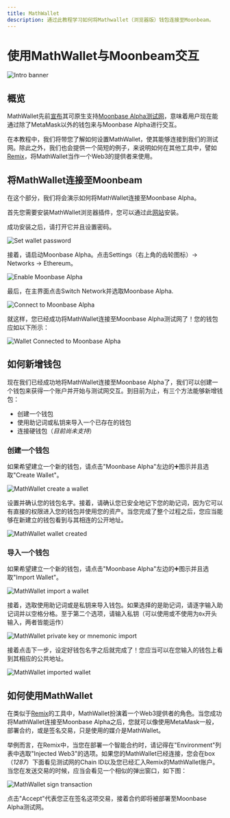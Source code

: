 ```yaml
---
title: MathWallet
description: 通过此教程学习如何将Mathwallet（浏览器版）钱包连接至Moonbeam。
---
```


# 使用MathWallet与Moonbeam交互

![Intro banner](/images/mathwallet/mathwallet-banner.png)

## 概览

MathWallet先前[宣布](https://mathwallet.org/moonbeam-wallet/en/)其可原生支持[Moonbase Alpha测试网](/networks/testnet/)，意味着用户现在能通过除了MetaMask以外的钱包来与Moonbase Alpha进行交互。

在本教程中，我们将带您了解如何设置MathWallet，使其能够连接到我们的测试网。除此之外，我们也会提供一个简短的例子，来说明如何在其他工具中，譬如[Remix](/integrations/remix/)，将MathWallet当作一个Web3的提供者来使用。

## 将MathWallet连接至Moonbeam

在这个部分，我们将会演示如何将MathWallet连接至Moonbase Alpha。

首先您需要安装MathWallet浏览器插件，您可以通过此[网站](https://mathwallet.org/en-us/)安装。

成功安装之后，请打开它并且设置密码。

![Set wallet password](/images/mathwallet/mathwallet-images-1.png)

接着，请启动Moonbase Alpha。点击Settings（右上角的齿轮图标）-> Networks -> Ethereum。

![Enable Moonbase Alpha](/images/mathwallet/mathwallet-images-2.png)

最后，在主界面点击Switch Network并选取Moonbase Alpha.

![Connect to Moonbase Alpha](/images/mathwallet/mathwallet-images-3.png)

就这样，您已经成功将MathWallet连接至Moonbase Alpha测试网了！您的钱包应如以下所示：

![Wallet Connected to Moonbase Alpha](/images/mathwallet/mathwallet-images-4.png)

## 如何新增钱包

现在我们已经成功地将MathWallet连接至Moonbase Alpha了，我们可以创建一个钱包来获得一个账户并开始与测试网交互。到目前为止，有三个方法能够新增钱包：

 - 创建一个钱包
 - 使用助记词或私钥来导入一个已存在的钱包
- 连接硬钱包（_目前尚未支持_）

### 创建一个钱包

如果希望建立一个新的钱包，请点击"Moonbase Alpha"左边的:heavy_plus_sign:图示并且选取"Create Wallet"。

![MathWallet create a wallet](/images/mathwallet/mathwallet-images-5.png)

设置并确认您的钱包名字。接着，请确认您已安全地记下您的助记词，因为它可以有直接的权限进入您的钱包并使用您的资产。当您完成了整个过程之后，您应当能够在新建立的钱包看到与其相连的公开地址。

![MathWallet wallet created](/images/mathwallet/mathwallet-images-6.png)

### 导入一个钱包

如果希望建立一个新的钱包，请点击"Moonbase Alpha"左边的:heavy_plus_sign:图示并且选取"Import Wallet"。

![MathWallet import a wallet](/images/mathwallet/mathwallet-images-7.png)

接着，选取使用助记词或是私钥来导入钱包。如果选择的是助记词，请逐字输入助记词并以空格分格。至于第二个选项，请输入私钥（可以使用或不使用为`0x`开头输入，两者皆能运作）

![MathWallet private key or mnemonic import](/images/mathwallet/mathwallet-images-8.png)

接着点击下一步，设定好钱包名字之后就完成了！您应当可以在您输入的钱包上看到其相应的公共地址。

![MathWallet imported wallet](/images/mathwallet/mathwallet-images-9.png)

## 如何使用MathWallet

在类似于[Remix](/integrations/remix/)的工具中，MathWallet扮演着一个Web3提供者的角色。当您成功将MathWallet连接至Moonbase Alpha之后，您就可以像使用MetaMask一般，部署合约，或是签名交易，只是使用的媒介是MathWallet。

举例而言，在Remix中，当您在部署一个智能合约时，请记得在"Environment"列表中选取"Injected Web3"的选项。如果您的MathWallet已经连接，您会在box（_1287_）下面看见测试网的Chain ID以及您已经汇入Remix的MathWallet账户。当您在发送交易的时候，应当会看见一个相似的弹出窗口，如下图：

![MathWallet sign transaction](/images/mathwallet/mathwallet-images-10.png)

点击"Accept"代表您正在签名这项交易，接着合约即将被部署至Moonbase Alpha测试网。
